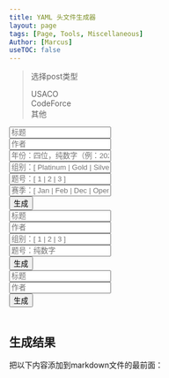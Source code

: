 ```yaml
---
title: YAML 头文件生成器
layout: page
tags: [Page, Tools, Miscellaneous]
Author: [Marcus]
useTOC: false
---
```

<blockquote>
    <p>选择post类型</p>
    <div class="button-box">
        <div 
            class="main-button" id="usacoSelector" onclick="selectU()"
            style="margin-right: 0; border-radius: 24px 0 0 24px;"
        >
            USACO
        </div>
        <div
            class="main-button" id="codeforceSelector" onclick="selectC()"
            style="margin-right: 0; margin-left: 0; border-radius: 0;"
        >
            CodeForce
        </div>
        <div
            class="main-button" id="otherSelector" onclick="selectO()"
            style="margin-left: 0; border-radius: 0 24px 24px 0;"
        >
            其他
        </div>
    </div>
</blockquote>
<div>
    <div id="usaco" class="input">
        <input type="text" name="firstname" value="" id="utitle" placeholder="标题"><br>
        <input type="text" name="firstname" value="" id="uauthor" placeholder="作者"><br>
        <input type="text" name="firstname" value="" id="uyear" placeholder="年份：四位，纯数字（例：2020）"><br>
        <input type="text" name="firstname" value="" id="ugroup" placeholder="组别：[ Platinum | Gold | Silver | Bronze ]" ><br>
        <input type="text" name="firstname" value="" id="uquestion" placeholder="题号：[ 1 | 2 | 3 ]"><br>
        <input type="text" name="firstname" value="" id="useason" placeholder="赛季：[ Jan | Feb | Dec | Open ]"><br>
        <button class="main-button" onclick="generateU()">生成</button>
    </div>
    <div id="codeforce" class="input">
        <input type="text" name="firstname" value="" id="ctitle" placeholder="标题" ><br>
        <input type="text" name="firstname" value="" id="cauthor" placeholder="作者" ><br>
        <input type="text" name="firstname" value="" id="cgroup" placeholder="组别：[ 1 | 2 | 3 ]" ><br>
        <input type="text" name="firstname" value="" id="cquestion" placeholder="题号：纯数字" ><br>
        <button class="main-button" onclick="generateC()">生成</button>
    </div>
    <div id="other" class="input">
        <input type="text" name="firstname" value="" id="otitle" placeholder="标题" ><br>
        <input type="text" name="firstname" value="" id="oauthor" placeholder="作者" ><br>
        <button class="main-button" onclick="generateO()">生成</button>
    </div>
</div>
<br>

## 生成结果

<div>
<p>把以下内容添加到markdown文件的最前面：</P>
<pre>
<code id="output"></code>
</pre>
</div>
<script>
    if (document.readyState !== 'loading') {
        selectU();
    } else {
        document.addEventListener('DOMContentLoaded', selectU);
    }
    function generateU(){
        var title=document.getElementById("utitle").value;
        var author=document.getElementById("uauthor").value;
        var year=document.getElementById("uyear").value;
        var group=document.getElementById("ugroup").value;
        var question=document.getElementById("uquestion").value;
        var season=document.getElementById("useason").value;
        document.getElementById("output").innerHTML=`---<br>layout: usaco-post<br>title: ${title}<br>tags: [\"USACO analysis\"]<br>Author: [\"${author}\"]<br>year: ${year}<br>group: ${group}<br>season: ${season}<br>question: ${question}<br>---`;
    }
    function generateC(){
        var title=document.getElementById("ctitle").value;
        var author=document.getElementById("cauthor").value;
        var group=document.getElementById("cgroup").value;
        var question=document.getElementById("cquestion").value;
        document.getElementById("output").innerHTML=`---<br>layout: post<br>title: ${title}<br>tags: [\"CodeForce\",\"Other-analysis\"]<br>Author: [\"${author}\"]<br>group: ${group}<br>question: ${question}<br>---`;
    }
    function generateO(){
        var title=document.getElementById("otitle").value;
        var author=document.getElementById("oauthor").value;
        document.getElementById("output").innerHTML=`---<br>layout: post<br>title: ${title}<br>tags: [\"Other-analysis\"]<br>Author: [\"${author}\"]<br>---`;
    }
    function deselect(target){
        target.style.backgroundColor = "rgb(243, 247, 255)";
        target.style.color = "black";
    }
    function select(target){
        target.style.backgroundColor = "#015d9b";
        target.style.color = "ghostwhite";
    }
    function selectU(){
        select(document.getElementById("usacoSelector"));
        deselect(document.getElementById("codeforceSelector"));
        deselect(document.getElementById("otherSelector"));
        document.querySelectorAll(".input").forEach(function(each){
            each.style.display="none";
        });
        document.getElementById("usaco").style.display=""
        document.getElementById("output").innerHTML="还没有输入";
    }
    function selectC(){
        deselect(document.getElementById("usacoSelector"));
        select(document.getElementById("codeforceSelector"));
        deselect(document.getElementById("otherSelector"));
        document.querySelectorAll(".input").forEach(function(each){
            each.style.display="none";
        });
        document.getElementById("codeforce").style.display=""
        document.getElementById("output").innerHTML="还没有输入";
    }
    function selectO(){
        deselect(document.getElementById("usacoSelector"));
        deselect(document.getElementById("codeforceSelector"));
        select(document.getElementById("otherSelector"));
        document.querySelectorAll(".input").forEach(function(each){
            each.style.display="none";
        });
        document.getElementById("other").style.display=""
        document.getElementById("output").innerHTML="还没有输入";
    }
</script>